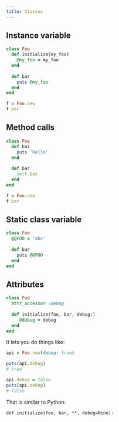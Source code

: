 ```yaml
---
title: Classes
---
```



## Instance variable

```ruby
class Foo
  def initialize(my_foo)
    @my_foo = my_foo
  end
  
  def bar
    puts @my_foo
  end
end

f = Foo.new
f.bar
```


## Method calls

```ruby
class Foo
  def baz
    puts 'Hello'
  end
  
  def bar
    self.baz
  end
end

f = Foo.new
f.bar
```


## Static class variable

```ruby
class Foo
  @@FOO = 'abc'
  
  def bar
    puts @@FOO
  end
end
```


## Attributes

```ruby
class Foo
  attr_accessor :debug
  
  def initialize(foo, bar, debug:)
     @debug = debug
  end
end
```

It lets you do things like:

```ruby
api = Foo.new(debug: true)

puts(api.debug)
# true

api.debug = false
puts(api.debug)
# false
```

That is similar to Python:

```
def initialize(foo, bar, **, debug=None):
```

